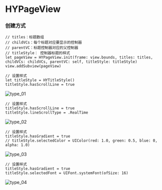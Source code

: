 # HYPageView

### 创建方式
```
// titles：标题数组  
// childVCs：每个标题对应要显示的控制器  
// parentVC：标题控制器对应的父控制器
// titleStyle： 控制器标题的样式
let pageView = HYPageView.init(frame: view.bounds, titles: titles, childVCs: childVCs, parentVC: self, titleStyle: titleStyle)
view.addSubview(pageView)
```
```
// 设置样式
let titleStyle = HYTitleStyle()
titleStyle.hasScrollLine = true
```

![type_01](https://pan.baidu.com/disk/home#list/vmode=list&path=%2Fgif%E5%9B%BE%E7%89%87)

```
// 设置样式
titleStyle.hasScrollLine = true
titleStyle.lineScrollType = .RealTime
```
![type_02](https://pan.baidu.com/disk/home#list/vmode=list&path=%2Fgif%E5%9B%BE%E7%89%87)

```
// 设置样式
titleStyle.hasGradient = true
// titleStyle.selectedColor = UIColor(red: 1.0, green: 0.5, blue: 0, alpha: 1.0)

```
![type_03](https://pan.baidu.com/disk/home#list/vmode=list&path=%2Fgif%E5%9B%BE%E7%89%87)

```
// 设置样式
titleStyle.hasGradient = true
titleStyle.selectedFont = UIFont.systemFont(ofSize: 16)
```
![type_04](https://pan.baidu.com/disk/home#list/vmode=list&path=%2Fgif%E5%9B%BE%E7%89%87)